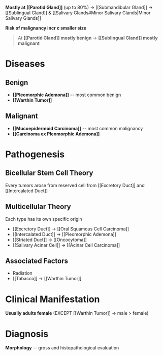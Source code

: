 **Mostly at [[Parotid Gland]]** (up to 80%) -> [[Submandibular Gland]] -> [[Sublingual Gland]] & [[Salivary Glands#Minor Salivary Glands|Minor Salivary Glands]]

**Risk of malignancy incr c smaller size**
> At **[[Parotid Gland]] mostly benign** -> **[[Sublingual Gland]] mostly malignant**

# Diseases
## Benign
- **[[Pleomorphic Ademona]]** -- most common benign
- **[[Warthin Tumor]]**

## Malignant
- **[[Mucoepidermoid Carcinoma]]** -- most common malignancy
- **[[Carcinoma ex Pleomorphic Ademona]]**

# Pathogenesis
## Bicellular Stem Cell Theory
Every tumors arose from reserved cell from [[Excretory Duct]] and [[Intercalated Duct]]

## Multicellular Theory
Each type has its own specific origin
- [[Excretory Duct]] -> [[Oral Squamous Cell Carcinoma]]
- [[Intercalated Duct]] -> [[Pleomorphic Ademona]]
- [[Striated Duct]] -> [[Oncocytoma]]
- [[Salivary Acinar Cell]] -> [[Acinar Cell Carcinoma]]

## Associated Factors
- Radiation
- [[Tabacco]] -> [[Warthin Tumor]]

# Clinical Manifestation
**Usually adults female** (EXCEPT [[Warthin Tumor]] -> male > female)

# Diagnosis
**Morphology** -- gross and histopathological evaluation